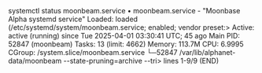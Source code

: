 <div id="termynal" data-termynal>
    <span data-ty="input"><span class="file-path"></span> systemctl status moonbeam.service</span>
    <span data-ty>• moonbeam.service - "Moonbase Alpha systemd service"</span>
    <span data-ty>   Loaded: loaded (/etc/systemd/system/moonbeam.service; enabled; vendor preset:></span>
    <span data-ty>   Active: active (running) since Tue 2025-04-01 03:30:41 UTC; 45 ago</span>
    <span data-ty>   Main PID: 52847 (moonbeam)</span>
    <span data-ty>   Tasks: 13 (limit: 4662)</span>
    <span data-ty>   Memory: 113.7M</span>
    <span data-ty>   CPU: 6.9995</span>
    <span data-ty>   CGroup: /system.slice/moonbeam.service</span>
    <span data-ty>       └─52847 /var/lib/alphanet-data/moonbeam --state-pruning=archive --tri></span>
    <span data-ty>lines 1-9/9 (END)</span>
</div>
